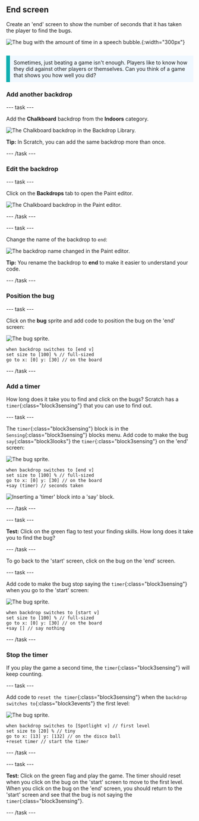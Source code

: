 ## End screen

<div style="display: flex; flex-wrap: wrap">
<div style="flex-basis: 200px; flex-grow: 1; margin-right: 15px;">
Create an 'end' screen to show the number of seconds that it has taken the player to find the bugs. 
</div>
<div>

![The bug with the amount of time in a speech bubble.](images/end-screen.png){:width="300px"}

</div>
</div>

<p style="border-left: solid; border-width:10px; border-color: #0faeb0; background-color: aliceblue; padding: 10px;">
Sometimes, just beating a game isn't enough. Players like to know how they did against other players or themselves. Can you think of a game that shows you how well you did?</p>

### Add another backdrop

--- task ---

Add the **Chalkboard** backdrop from the **Indoors** category. 

![The Chalkboard backdrop in the Backdrop Library.](images/chalkboard.png)

**Tip:** In Scratch, you can add the same backdrop more than once.

--- /task ---

### Edit the backdrop

--- task ---

Click on the **Backdrops** tab to open the Paint editor. 

![The Chalkboard backdrop in the Paint editor.](images/chalkboard2-paint.png)

--- /task ---

--- task ---

Change the name of the backdrop to `end`:

![The backdrop name changed in the Paint editor.](images/end-screen-name.png)

**Tip:** You rename the backdrop to **end** to make it easier to understand your code. 

--- /task ---

### Position the bug

--- task ---

Click on the **bug** sprite and add code to position the bug on the 'end' screen:

![The bug sprite.](images/bug-sprite.png)

```blocks3
when backdrop switches to [end v]
set size to [100] % // full-sized
go to x: [0] y: [30] // on the board
```

--- /task ---

### Add a timer

How long does it take you to find and click on the bugs? Scratch has a `timer`{:class="block3sensing"} that you can use to find out.

--- task ---

The `timer`{:class="block3sensing"} block is in the `Sensing`{:class="block3sensing"} blocks menu. Add code to make the bug `say`{:class="block3looks"} the `timer`{:class="block3sensing"} on the 'end' screen:

![The bug sprite.](images/bug-sprite.png)

```blocks3
when backdrop switches to [end v]
set size to [100] % // full-sized
go to x: [0] y: [30] // on the board
+say (timer) // seconds taken
```

![Inserting a 'timer' block into a 'say' block.](images/inserting-blocks.gif)

--- /task ---

--- task ---

**Test:** Click on the green flag to test your finding skills. How long does it take you to find the bug?

--- /task ---

To go back to the 'start' screen, click on the bug on the 'end' screen. 

--- task ---

Add code to make the bug stop saying the `timer`{:class="block3sensing"} when you go to the 'start' screen:

![The bug sprite.](images/bug-sprite.png)

```blocks3
when backdrop switches to [start v]
set size to [100] % // full-sized
go to x: [0] y: [30] // on the board
+say [] // say nothing
```

--- /task ---

### Stop the timer

If you play the game a second time, the `timer`{:class="block3sensing"} will keep counting. 

--- task ---

Add code to `reset the timer`{:class="block3sensing"} when the `backdrop switches to`{:class="block3events"} the first level:

![The bug sprite.](images/bug-sprite.png)

```blocks3
when backdrop switches to [Spotlight v] // first level
set size to [20] % // tiny
go to x: [13] y: [132] // on the disco ball
+reset timer // start the timer
```

--- /task ---

--- task ---

**Test:** Click on the green flag and play the game. The timer should reset when you click on the bug on the 'start' screen to move to the first level. When you click on the bug on the 'end' screen, you should return to the 'start' screen and see that the bug is not saying the `timer`{:class="block3sensing"}. 

--- /task ---

